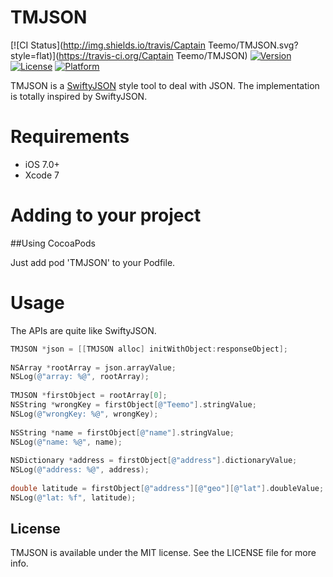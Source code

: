 # TMJSON

[![CI Status](http://img.shields.io/travis/Captain Teemo/TMJSON.svg?style=flat)](https://travis-ci.org/Captain Teemo/TMJSON)
[![Version](https://img.shields.io/cocoapods/v/TMJSON.svg?style=flat)](http://cocoapods.org/pods/TMJSON)
[![License](https://img.shields.io/cocoapods/l/TMJSON.svg?style=flat)](http://cocoapods.org/pods/TMJSON)
[![Platform](https://img.shields.io/cocoapods/p/TMJSON.svg?style=flat)](http://cocoapods.org/pods/TMJSON)

TMJSON is a [SwiftyJSON](https://github.com/SwiftyJSON/SwiftyJSON) style tool to deal with JSON. The implementation is totally inspired by SwiftyJSON.

# Requirements
- iOS 7.0+
- Xcode 7

# Adding to your project

##Using CocoaPods

Just add pod 'TMJSON' to your Podfile.

# Usage

The APIs are quite like SwiftyJSON.

``` Objective-C
TMJSON *json = [[TMJSON alloc] initWithObject:responseObject];
        
NSArray *rootArray = json.arrayValue;
NSLog(@"array: %@", rootArray);
        
TMJSON *firstObject = rootArray[0];
NSString *wrongKey = firstObject[@"Teemo"].stringValue;
NSLog(@"wrongKey: %@", wrongKey);
        
NSString *name = firstObject[@"name"].stringValue;
NSLog(@"name: %@", name);
        
NSDictionary *address = firstObject[@"address"].dictionaryValue;
NSLog(@"address: %@", address);
        
double latitude = firstObject[@"address"][@"geo"][@"lat"].doubleValue;
NSLog(@"lat: %f", latitude);
```

## License

TMJSON is available under the MIT license. See the LICENSE file for more info.
